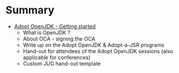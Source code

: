 # Summary

* [Adopt OpenJDK - Getting started](adopt_openjdk_-_getting_started.md)
   * What is OpenJDK ?
   * About OCA - signing the OCA
   * Write up on the Adopt OpenJDK & Adopt-a-JSR programs
   * Hand-out for attendees of the Adopt OpenJDK sessions (also applicable for conferences)
   * Custom JUG hand-out template

